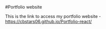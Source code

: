 #Portfolio website

This is the link to access my portfolio website - https://cbstars06.github.io/Portfolio-react/

